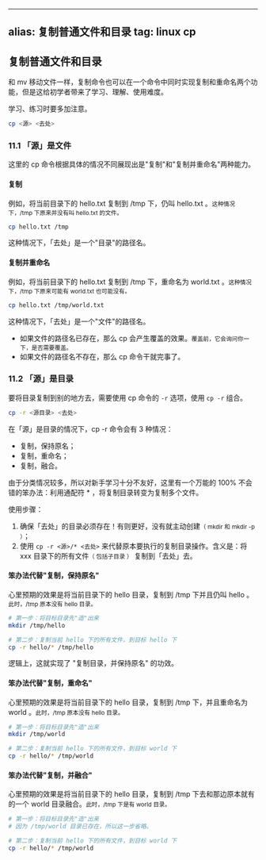 
---
alias: 复制普通文件和目录
tag: linux cp
---

## 复制普通文件和目录

和 mv 移动文件一样，复制命令也可以在一个命令中同时实现复制和重命名两个功能，但是这给初学者带来了学习、理解、使用难度。

学习、练习时要多加注意。

```bash
cp <源> <去处>
```

### 11.1 「源」是文件

这里的 cp 命令根据具体的情况不同展现出是"复制"和"复制并重命名"两种能力。

#### 复制

例如，将当前目录下的 hello.txt 复制到 /tmp 下，仍叫 hello.txt 。<small>这种情况下，/tmp 下原来并没有叫 hello.txt 的文件。</small>

```bash
cp hello.txt /tmp
```

这种情况下，「去处」是一个"目录"的路径名。

#### 复制并重命名

例如，将当前目录下的 hello.txt 复制到 /tmp 下，重命名为 world.txt 。<small>这种情况下，/tmp 下原来可能有 world.txt 也可能没有。</small>

```bash
cp hello.txt /tmp/world.txt
```

这种情况下，「去处」是一个"文件"的路径名。

- 如果文件的路径名已存在，那么 cp 会产生覆盖的效果。<small>覆盖前，它会询问你一下，是否需要覆盖。</small>
- 如果文件的路径名不存在，那么 cp 命令干就完事了。


### 11.2 「源」是目录

要将目录复制到别的地方去，需要使用 cp 命令的 `-r` 选项，使用 `cp -r` 组合。

```bash
cp -r <源目录> <去处>
```

在「源」是目录的情况下，cp -r 命令会有 3 种情况：

- 复制，保持原名；
- 复制，重命名；
- 复制，融合。

由于分类情况较多，所以对新手学习十分不友好，这里有一个万能的 100% 不会错的笨办法：利用通配符 \* ，将复制目录转变为复制多个文件。

使用步骤：

1. 确保「去处」的目录必须存在！有则更好，没有就主动创建<small>（ mkdir 和 mkdir -p ）</small>；
2. 使用 `cp -r <源>/* <去处>` 来代替原本要执行的复制目录操作。含义是：将 xxx 目录下的所有文件<small>（ 包括子目录 ）</small> 复制到「去处」去。

#### 笨办法代替"复制，保持原名"

心里预期的效果是将当前目录下的 hello 目录，复制到 /tmp 下并且仍叫 hello 。<small>此时，/tmp 原本没有 hello 目录。</small>

```bash
# 第一步：将目标目录先"造"出来
mkdir /tmp/hello

# 第二步：复制当前 hello 下的所有文件，到目标 hello 下
cp -r hello/* /tmp/hello
```

逻辑上，这就实现了 "复制目录，并保持原名" 的功效。

#### 笨办法代替"复制，重命名"

心里预期的效果是将当前目录下的 hello 目录，复制到 /tmp 下，并且重命名为 world 。<small>此时，/tmp 原本没有 hello 目录。</small>

```bash
# 第一步：将目标目录先"造"出来
mkdir /tmp/world

# 第二步：复制当前 hello 下的所有文件，到目标 world 下
cp -r hello/* /tmp/world
```

#### 笨办法代替"复制，并融合"

心里预期的效果是将当前目录下的 hello 目录，复制到 /tmp 下去和那边原本就有的一个 world 目录融合。<small>此时，/tmp 下是有 world 目录。</small>

```bash
# 第一步：将目标目录先"造"出来
# 因为 /tmp/world 目录已存在，所以这一步省略。

# 第二步：复制当前 hello 下的所有文件，到目标 world 下
cp -r hello/* /tmp/world
```

